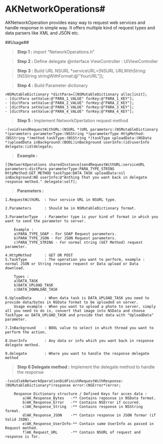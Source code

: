 # AKNetworkOperations#
AKNetworkOperation provides easy way to request web services and handle response in simple way. It offers multiple kind of request types and data parsers like XML and JSON etc.


##Usage##

>**Step 1 :**
>import "NetworkOperations.h"

>**Step 2 :** Define delegate 
>@interface ViewController : UIViewController<NetworkOperationDelegate>

>**Step 3 :** Build URL
>NSURL *serviceURL=[NSURL URLWithString:[NSString stringWithFormat:@"YourURL"]];

>**Step 4 :** Build Parameter dictionary

    >NSMutableDictionary *dictPara=[[NSMutableDictionary alloc]init];
    - [dictPara setValue:@"PARA_1_VALUE" forKey:@"PARA_1_KEY"];
    - [dictPara setValue:@"PARA_2_VALUE" forKey:@"PARA_2_KEY"];
    - [dictPara setValue:@"PARA_3_VALUE" forKey:@"PARA_3_KEY"];
    - [dictPara setValue:@"PARA_4_VALUE" forKey:@"PARA_4_KEY"];
    

>**Step 5 :** Implement NetworkOpertation request method

    -(void)sendRequestWithURL:(NSURL *)URL parameters:(NSMutableDictionary *)parameters parameterType:(NSString *)parameterType HttpMethod:(NSString *)method taskType:(NSString *)taskType uploadData:(NSData *)uploadData inBackground:(BOOL)inBackground userInfo:(id)userInfo delegate:(id)delegate;

>**Example :**

    [[NetworkOperations sharedInstance]sendRequestWithURL:serviceURL parameters:dictPara parameterType:PARA_TYPE_STRING HttpMethod:GET_METHOD taskType:DATA_TASK uploadData:nil inBackground:NO userInfo:@"Anthing that you want back in delegate response method." delegate:self];

>**Parameters :** 

    1.RequestWithURL  : Your service URL in NSURL type.
    
    2.Parameters      : Should be in NSMutableDictionary format.
    
    3.ParameterType   : Parameter type is your kind of format in which you want to send the parameter to server.
    
        Example :
        a)PARA_TYPE_SOAP - For SOAP Request parameters.
        b)PARA_TYPE_JSON - For JSON Request parameters.
        c)PARA_TYPE_STRING - For normal string (GET Method) request parameter.
    
    4.HttpMethod      : GET OR POST
    5.TaskType        : The operation you want to perform, example : normal JSON or String response request or Data upload or Data download.
  
        Types :
        a)DATA_TASK
        b)DATA_UPLOAD_TASK
        c)DATA_DOWNLOAD_TASK

    6.UploadData      : When data task is DATA_UPLOAD_TASK you need to provide data/bytes in NSData format to be uploaded on server.
        Usage example - When you want to upload a photo to server, simply all you need to do is, convert that image into NSData and choose TaskType as DATA_UPLOAD_TASK and provide that data with "UploadData" parameter.

    7.InBackground    : BOOL value to select in which thread you want to perform the action.

    8.UserInfo        : Any data or info which you want back in response delegate method.

    9.delegate        : Where you want to handle the response delegate method

>**Step 6 Delegate method    :** Implement the delegate method to handle the response 

    -(void)akNetworkOperationDidFinishRequestWithResponse:(NSMutableDictionary*)response error:(NSError*)error;
    
        Response Dictionary structure / Defined Keys for acces data :
            a)AK_Response_Bytes   -** Contains reposnse in NSData format.
            b)AK_Response_Error   -** Contains NSError if occured.
            c)AK_Response_String  -** Contains response in NSString format.
            d)AK_Response_JSON    -** Contain response in JSON formar (if Valid JSON).  
            e)AK_Response_UserInfo-** Contain same UserInfo as passed in Request method.
            f)AK_Request_URL      -** Contain NSURL of request and response is for.
    
  




